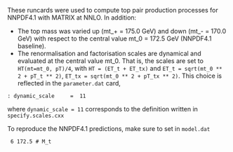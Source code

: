 These runcards were used to compute top pair production processes for NNPDF4.1 with MATRIX at NNLO. In addition:
* The top mass was varied up (mt_+ = 175.0 GeV) and down (mt_- = 170.0 GeV) with respect to the central value mt_0 = 172.5 GeV (NNPDF4.1 baseline).  
* The renormalisation and factorisation scales are dynamical and evaluated at the central value mt_0. That is, 
  the scales are set to `HT(mt=mt_0, pT)/4`, with `HT = (ET_t + ET_tx)` and `ET_t = sqrt(mt_0 ** 2 + pT_t ** 2)`, 
  `ET_tx = sqrt(mt_0 ** 2 + pT_tx ** 2)`. This choice is reflected in the `parameter.dat` card,
```
: dynamic_scale     =  11
```
where `dynamic_scale = 11` corresponds to the definition written in `specify.scales.cxx`

To reproduce the NNPDF4.1 predictions, make sure to set in `model.dat`
```
 6 172.5 # M_t
```

